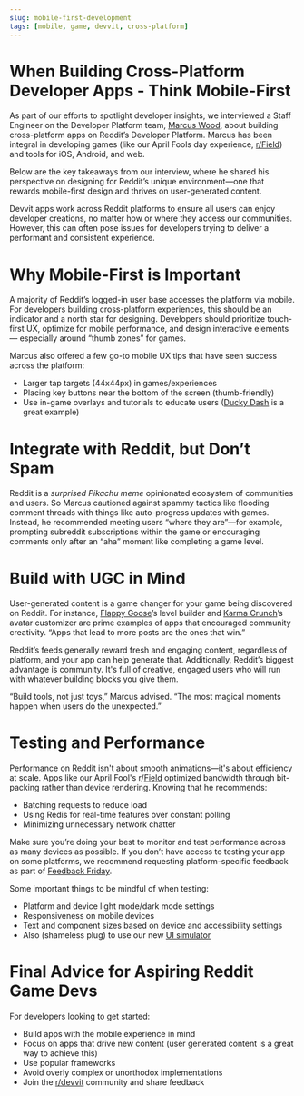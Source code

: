 ```yaml
---
slug: mobile-first-development
tags: [mobile, game, devvit, cross-platform]
---
```


# When Building Cross-Platform Developer Apps - Think Mobile-First

As part of our efforts to spotlight developer insights, we interviewed a Staff Engineer on the Developer Platform team, [Marcus Wood](https://www.linkedin.com/in/mwood23), about building cross-platform apps on Reddit’s Developer Platform. Marcus has been integral in developing games (like our April Fools day experience, [r/Field](https://www.reddit.com/r/Field/)) and tools for iOS, Android, and web.

Below are the key takeaways from our interview, where he shared his perspective on designing for Reddit’s unique environment—one that rewards mobile-first design and thrives on user-generated content.

Devvit apps work across Reddit platforms to ensure all users can enjoy developer creations, no matter how or where they access our communities. However, this can often pose issues for developers trying to deliver a performant and consistent experience.

# Why Mobile-First is Important

A majority of Reddit’s logged-in user base accesses the platform via mobile. For developers building cross-platform experiences, this should be an indicator and a north star for designing. Developers should prioritize touch-first UX, optimize for mobile performance, and design interactive elements — especially around “thumb zones” for games.

Marcus also offered a few go-to mobile UX tips that have seen success across the platform:

- Larger tap targets (44x44px) in games/experiences
- Placing key buttons near the bottom of the screen (thumb-friendly)
- Use in-game overlays and tutorials to educate users ([Ducky Dash](https://www.reddit.com/r/RedditGames/) is a great example)

# Integrate with Reddit, but Don’t Spam

Reddit is a _surprised Pikachu meme_ opinionated ecosystem of communities and users. So Marcus cautioned against spammy tactics like flooding comment threads with things like auto-progress updates with games. Instead, he recommended meeting users “where they are”—for example, prompting subreddit subscriptions within the game or encouraging comments only after an “aha” moment like completing a game level.

# Build with UGC in Mind

User-generated content is a game changer for your game being discovered on Reddit. For instance, [Flappy Goose](https://www.reddit.com/r/RedditGames/)’s level builder and [Karma Crunch](https://www.reddit.com/r/KarmaCrunch/)’s avatar customizer are prime examples of apps that encouraged community creativity. “Apps that lead to more posts are the ones that win.”

Reddit’s feeds generally reward fresh and engaging content, regardless of platform, and your app can help generate that.
Additionally, Reddit’s biggest advantage is community. It's full of creative, engaged users who will run with whatever building blocks you give them.

“Build tools, not just toys,” Marcus advised. “The most magical moments happen when users do the unexpected.”

# Testing and Performance

Performance on Reddit isn't about smooth animations—it's about efficiency at scale. Apps like our April Fool's r/[Field](https://www.reddit.com/r/Field/) optimized bandwidth through bit-packing rather than device rendering. Knowing that he recommends:

- Batching requests to reduce load
- Using Redis for real-time features over constant polling
- Minimizing unnecessary network chatter

Make sure you’re doing your best to monitor and test performance across as many devices as possible. If you don’t have access to testing your app on some platforms, we recommend requesting platform-specific feedback as part of [Feedback Friday](https://www.reddit.com/r/Devvit/comments/1lwfsuo/introducing_feedback_friday_on_rdevvit/).

Some important things to be mindful of when testing:

- Platform and device light mode/dark mode settings
- Responsiveness on mobile devices
- Text and component sizes based on device and accessibility settings
- Also (shameless plug) to use our new [UI simulator](https://developers.reddit.com/docs/ui_simulator)

# Final Advice for Aspiring Reddit Game Devs

For developers looking to get started:

- Build apps with the mobile experience in mind
- Focus on apps that drive new content (user generated content is a great way to achieve this)
- Use popular frameworks
- Avoid overly complex or unorthodox implementations
- Join the [r/devvit](https://www.reddit.com/r/Devvit/) community and share feedback
